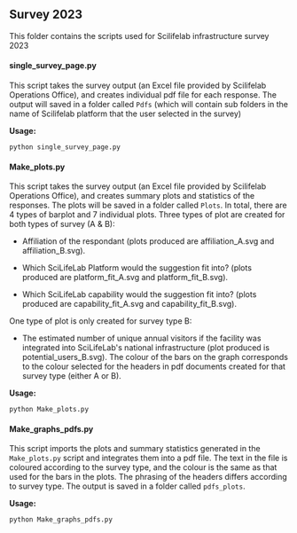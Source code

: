 ## Survey 2023

This folder contains the scripts used for Scilifelab infrastructure survey 2023

#### single_survey_page.py

This script takes the survey output (an Excel file provided by Scilifelab Operations Office), and creates individual pdf file for each response. The output will saved in a folder called `Pdfs` (which will contain sub folders in the name of Scilifelab platform that the user selected in the survey)

**Usage:**

```
python single_survey_page.py
```

#### Make_plots.py

This script takes the survey output (an Excel file provided by Scilifelab Operations Office), and creates summary plots and statistics of the responses. The plots will be saved in a folder called `Plots`. In total, there are 4 types of barplot and 7 individual plots. Three types of plot are created for both types of survey (A & B):

- Affiliation of the respondant (plots produced are affiliation_A.svg and affiliation_B.svg).

- Which SciLifeLab Platform would the suggestion fit into? (plots produced are platform_fit_A.svg and platform_fit_B.svg).

- Which SciLifeLab capability would the suggestion fit into? (plots produced are capability_fit_A.svg and capability_fit_B.svg).

One type of plot is only created for survey type B:

- The estimated number of unique annual visitors if the facility was integrated into SciLifeLab's national infrastructure (plot produced is potential_users_B.svg). The colour of the bars on the graph corresponds to the colour selected for the headers in pdf documents created for that survey type (either A or B).

**Usage:**

```
python Make_plots.py
```

#### Make_graphs_pdfs.py

This script imports the plots and summary statistics generated in the `Make_plots.py` script and integrates them into a pdf file. The text in the file is coloured according to the survey type, and the colour is the same as that used for the bars in the plots. The phrasing of the headers differs according to survey type. The output is saved in a folder called `pdfs_plots`.

**Usage:**

```
python Make_graphs_pdfs.py
```
